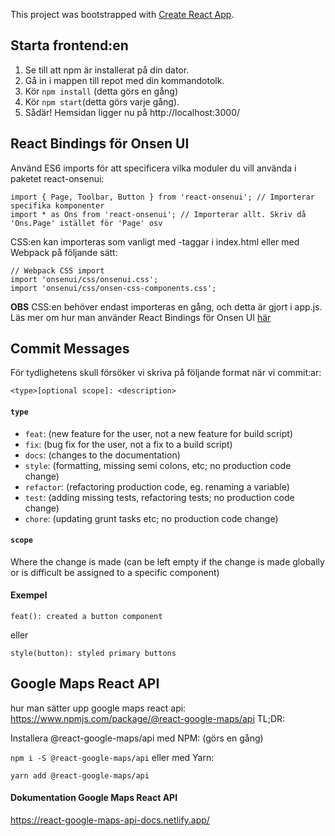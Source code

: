 This project was bootstrapped with [Create React App](https://github.com/facebook/create-react-app).

## Starta frontend:en 
1. Se till att npm är installerat på din dator.
2. Gå in i mappen till repot med din kommandotolk.
3. Kör `npm install` (detta görs en gång)
4. Kör `npm start`(detta görs varje gång). 
5. Sådär! Hemsidan ligger nu på http://localhost:3000/


## React Bindings för Onsen UI

Använd ES6 imports för att specificera vilka moduler du vill använda i paketet react-onsenui: 

```
import { Page, Toolbar, Button } from 'react-onsenui'; // Importerar specifika komponenter
import * as Ons from 'react-onsenui'; // Importerar allt. Skriv då 'Ons.Page' istället för 'Page' osv
```

CSS:en kan importeras som vanligt med <link>-taggar i index.html eller med Webpack på följande sätt:

```
// Webpack CSS import
import 'onsenui/css/onsenui.css';
import 'onsenui/css/onsen-css-components.css';
```

**OBS** CSS:en behöver endast importeras en gång, och detta är gjort i app.js.
Läs mer om hur man använder React Bindings för Onsen UI [här](https://onsen.io/v2/guide/react/)


## Commit Messages

För tydlighetens skull försöker vi skriva på följande format när vi commit:ar: 

```
<type>[optional scope]: <description>
```

#### `type`
* `feat`: (new feature for the user, not a new feature for build script)
* `fix`: (bug fix for the user, not a fix to a build script)
* `docs`: (changes to the documentation)
* `style`: (formatting, missing semi colons, etc; no production code change)
* `refactor`: (refactoring production code, eg. renaming a variable)
* `test`: (adding missing tests, refactoring tests; no production code change)
* `chore`: (updating grunt tasks etc; no production code change)

#### `scope`
Where the change is made (can be left empty if the change is made globally or is difficult be assigned to a specific component)

#### Exempel

`feat(): created a button component`

eller

`style(button): styled primary buttons`


## Google Maps React API
hur man sätter upp google maps react api: https://www.npmjs.com/package/@react-google-maps/api
TL;DR:

Installera @react-google-maps/api med NPM: (görs en gång)


`npm i -S @react-google-maps/api` 
eller med Yarn:

`yarn add @react-google-maps/api`

#### Dokumentation Google Maps React API
https://react-google-maps-api-docs.netlify.app/
